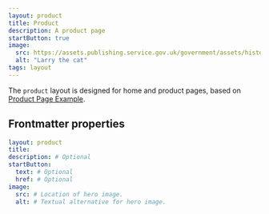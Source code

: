 ```yaml
---
layout: product
title: Product
description: A product page
startButton: true
image:
  src: https://assets.publishing.service.gov.uk/government/assets/history/buildings/larry-the-cat-a47549e08bdbc6cd0e3e042eea943f65b7a4590d95642586e51acb44bb2dcea2.jpg
  alt: "Larry the cat"
tags: layout
---
```

The `product` layout is designed for home and product pages, based on [Product Page Example](https://github.com/alphagov/product-page-example).

## Frontmatter properties

```yaml
layout: product
title:
description: # Optional
startButton:
  text: # Optional
  href: # Optional
image:
  src: # Location of hero image.
  alt: # Textual alternative for hero image.
```
